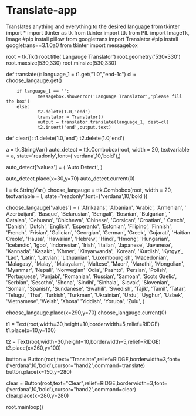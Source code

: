 # Translate-app
Translates anything and everything to the desired language
from tkinter import *
import tkinter as tk
from tkinter import ttk
from PIL import ImageTk, Image      #pip install pillow
from googletrans import Translator  #pip install googletrans==3.1.0a0
from tkinter import messagebox

root = tk.Tk()
root.title('Langauge Translator')
root.geometry('530x330')
root.maxsize(530,330)
root.minsize(530,330)



def translate():
        language_1 = t1.get("1.0","end-1c")
        cl = choose_langauge.get()

        if language_1 == '':
                messagebox.showerror('Language Translator','please fill the box')
        else:
                t2.delete(1.0,'end')
                translator = Translator()
                output = translator.translate(language_1, dest=cl)
                t2.insert('end',output.text)

def clear():
        t1.delete(1.0,'end')
        t2.delete(1.0,'end')
        





a = tk.StringVar() 
auto_detect = ttk.Combobox(root, width = 20, textvariable = a, state='readonly',font=('verdana',10,'bold'),) 
  


auto_detect['values'] = (
                          'Auto Detect', 
                          ) 
  
auto_detect.place(x=30,y=70)
auto_detect.current(0) 





l = tk.StringVar() 
choose_langauge = ttk.Combobox(root, width = 20, textvariable = l, state='readonly',font=('verdana',10,'bold')) 
  


choose_langauge['values'] = (
                        'Afrikaans',
                        'Albanian',
                        'Arabic',
                        'Armenian',
                       ' Azerbaijani',
                        'Basque',
                        'Belarusian',
                        'Bengali',
                        'Bosnian',
                        'Bulgarian',
                       ' Catalan',
                        'Cebuano',
                        'Chichewa',
                        'Chinese',
                        'Corsican',
                        'Croatian',
                       ' Czech',
                        'Danish',
                        'Dutch',
                        'English',
                        'Esperanto',
                        'Estonian',
                        'Filipino',
                        'Finnish',
                        'French',
                        'Frisian',
                        'Galician',
                        'Georgian',
                        'German',
                        'Greek',
                        'Gujarati',
                        'Haitian Creole',
                        'Hausa',
                        'Hawaiian',
                        'Hebrew',
                        'Hindi',
                        'Hmong',
                        'Hungarian',
                        'Icelandic',
                        'Igbo',
                        'Indonesian',
                        'Irish',
                        'Italian',
                        'Japanese',
                        'Javanese',
                        'Kannada',
                        'Kazakh',
                        'Khmer',
                        'Kinyarwanda',
                        'Korean',
                        'Kurdish',
                        'Kyrgyz',
                        'Lao',
                        'Latin',
                        'Latvian',
                        'Lithuanian',
                        'Luxembourgish',
                        'Macedonian',
                        'Malagasy',
                        'Malay',
                        'Malayalam',
                        'Maltese',
                        'Maori',
                        'Marathi',
                        'Mongolian',
                        'Myanmar',
                        'Nepali',
                        'Norwegian'
                        'Odia',
                        'Pashto',
                        'Persian',
                        'Polish',
                        'Portuguese',
                        'Punjabi',
                        'Romanian',
                        'Russian',
                        'Samoan',
                        'Scots Gaelic',
                        'Serbian',
                        'Sesotho',
                        'Shona',
                        'Sindhi',
                        'Sinhala',
                        'Slovak',
                        'Slovenian',
                        'Somali',
                        'Spanish',
                        'Sundanese',
                        'Swahili',
                        'Swedish',
                        'Tajik',
                        'Tamil',
                        'Tatar',
                        'Telugu',
                        'Thai',
                        'Turkish',
                        'Turkmen',
                        'Ukrainian',
                        'Urdu',
                        'Uyghur',
                        'Uzbek',
                        'Vietnamese',
                        'Welsh',
                        'Xhosa'
                        'Yiddish',
                        'Yoruba',
                        'Zulu',
                          ) 
  
choose_langauge.place(x=290,y=70)
choose_langauge.current(0) 


t1 = Text(root,width=30,height=10,borderwidth=5,relief=RIDGE)
t1.place(x=10,y=100)

t2 = Text(root,width=30,height=10,borderwidth=5,relief=RIDGE)
t2.place(x=260,y=100)


button = Button(root,text="Translate",relief=RIDGE,borderwidth=3,font=('verdana',10,'bold'),cursor="hand2",command=translate)
button.place(x=150,y=280)


clear = Button(root,text="Clear",relief=RIDGE,borderwidth=3,font=('verdana',10,'bold'),cursor="hand2",command=clear)
clear.place(x=280,y=280)

root.mainloop()
